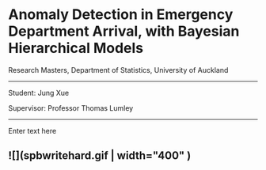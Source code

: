 Anomaly Detection in Emergency Department Arrival, with Bayesian Hierarchical Models
=======================================

Research Masters, Department of Statistics, University of Auckland

--------------------------------------

Student: Jung Xue

Supervisor: Professor Thomas Lumley

------------------------------------------------------------------------------------------------------
Enter text here

![](spbwritehard.gif | width="400" )
------------------------------------------------------------------------------------------------------
